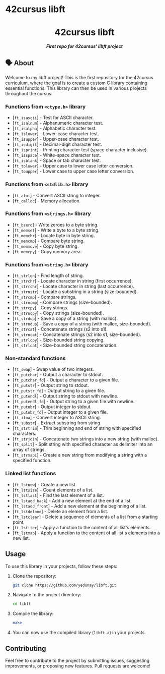 # 42cursus libft

<h1 align="center">
    42cursus libft
</h1>

<p align="center">
    <b><i>First repo for 42cursus' libft project</i></b><br>
</p>

## 🗣️ About

Welcome to my libft project! This is the first repository for the 42cursus curriculum, where the goal is to create a custom C library containing essential functions. This library can then be used in various projects throughout the cursus.

### Functions from `<ctype.h>` library

- [`ft_isascii`] - Test for ASCII character.
- [`ft_isalnum`] - Alphanumeric character test.
- [`ft_isalpha`] - Alphabetic character test.
- [`ft_islower`] - Lower-case character test.
- [`ft_isupper`] - Upper-case character test.
- [`ft_isdigit`] - Decimal-digit character test.
- [`ft_isprint`] - Printing character test (space character inclusive).
- [`ft_isspace`] - White-space character test.
- [`ft_isblank`] - Space or tab character test.
- [`ft_tolower`] - Upper case to lower case letter conversion.
- [`ft_toupper`] - Lower case to upper case letter conversion.

### Functions from `<stdlib.h>` library

- [`ft_atoi`]   - Convert ASCII string to integer.
- [`ft_calloc`] - Memory allocation.

### Functions from `<strings.h>` library

- [`ft_bzero`]  - Write zeroes to a byte string.
- [`ft_memset`] - Write a byte to a byte string.
- [`ft_memchr`] - Locate byte in byte string.
- [`ft_memcmp`] - Compare byte string.
- [`ft_memmove`] - Copy byte string.
- [`ft_memcpy`] - Copy memory area.

### Functions from `<string.h>` library

- [`ft_strlen`]    - Find length of string.
- [`ft_strchr`]    - Locate character in string (first occurrence).
- [`ft_strrchr`]   - Locate character in string (last occurrence).
- [`ft_strnstr`]   - Locate a substring in a string (size-bounded).
- [`ft_strcmp`]    - Compare strings.
- [`ft_strncmp`]   - Compare strings (size-bounded).
- [`ft_strcpy`]    - Copy strings.
- [`ft_strncpy`]   - Copy strings (size-bounded).
- [`ft_strdup`]    - Save a copy of a string (with malloc).
- [`ft_strndup`]   - Save a copy of a string (with malloc, size-bounded).
- [`ft_strcat`]    - Concatenate strings (s2 into s1).
- [`ft_strncat`]   - Concatenate strings (s2 into s1, size-bounded).
- [`ft_strlcpy`]   - Size-bounded string copying.
- [`ft_strlcat`]   - Size-bounded string concatenation.

### Non-standard functions

- [`ft_swap`]        - Swap value of two integers.
- [`ft_putchar`]     - Output a character to stdout.
- [`ft_putchar_fd`]  - Output a character to a given file.
- [`ft_putstr`]      - Output string to stdout.
- [`ft_putstr_fd`]   - Output string to a given file.
- [`ft_putendl`]     - Output string to stdout with newline.
- [`ft_putendl_fd`]  - Output string to a given file with newline.
- [`ft_putnbr`]      - Output integer to stdout.
- [`ft_putnbr_fd`]   - Output integer to a given file.
- [`ft_itoa`]        - Convert integer to ASCII string.
- [`ft_substr`]      - Extract substring from string.
- [`ft_strtrim`]     - Trim beginning and end of string with specified characters.
- [`ft_strjoin`]     - Concatenate two strings into a new string (with malloc).
- [`ft_split`]       - Split string with specified character as delimiter into an array of strings.
- [`ft_strmapi`]     - Create a new string from modifying a string with a specified function.

### Linked list functions

- [`ft_lstnew`]       - Create a new list.
- [`ft_lstsize`]      - Count elements of a list.
- [`ft_lstlast`]      - Find the last element of a list.
- [`ft_lstadd_back`]  - Add a new element at the end of a list.
- [`ft_lstadd_front`] - Add a new element at the beginning of a list.
- [`ft_lstdelone`]    - Delete an element from a list.
- [`ft_lstclear`]     - Delete a sequence of elements of a list from a starting point.
- [`ft_lstiter`]      - Apply a function to the content of all list's elements.
- [`ft_lstmap`]       - Apply a function to the content of all list's elements into a new list.

## Usage

To use this library in your projects, follow these steps:

1. Clone the repository:

    ```bash
    git clone https://github.com/yedunay/libft.git
    ```

2. Navigate to the project directory:

    ```bash
    cd libft
    ```

3. Compile the library:

    ```bash
    make
    ```

4. You can now use the compiled library (`libft.a`) in your projects.

## Contributing

Feel free to contribute to the project by submitting issues, suggesting improvements, or proposing new features. Pull requests are welcome!
